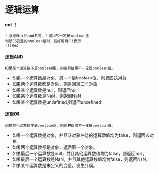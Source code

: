 # 逻辑运算
#### not   ！
    ！与逻辑or和and不同，！返回的一定是boolean值
    判断ES变量的boolean值时，最好用两个!表示
    !!sRed
#### 逻辑AND
    如果某个运算数不是boolean型，则运算结果不一定是boolean值。
 - 如果一个运算数是对象，另一个是boolean值，则返回该对象
 - 如果两个运算数都是对象，则返回第二个对象
 - 如果某个运算数是null，则返回null
 - 如果某个运算数是NaN，则返回NaN
 - 如果某个运算数是undefined,则返回undefined
#### 逻辑OR
    如果某个运算数不是boolean型，则运算结果不一定是boolean值。
 - 如果一个运算数是对象，并且该对象左边的运算数值均为false，则返回该对象。
 - 如果两个运算数都是对象，返回第一个对象。
 - 如果最后一个运算数是null，并且其他运算数值均为false，则返回null。
 - 如果最后一个运算数是NaN，并且其他运算数值均为false，则返回NaN。
 - 如果某个运算数是未定义的变量，发生错误。



